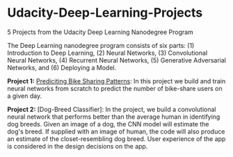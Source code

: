 # Udacity-Deep-Learning-Projects
5 Projects from the Udacity Deep Learning Nanodegree Program 

The Deep Learning nanodegree program consists of six parts: (1) Introduction to Deep Learning, (2) Neural Networks, (3) Convolutional Neural Networks, (4) Recurrent Neural Networks, (5) Generative Adversarial Networks, and (6) Deploying a Model. 


**Project 1:** [Prediciting Bike Sharing Patterns](https://github.com/mailology/Udacity-Deep-Learning-Projects/tree/master/Project-1-Predicting-Bike-Sharing-Patterns): In this project we build and train neural networks from scratch to predict the number of bike-share users on a given day.

**Project 2:** [Dog-Breed Classifier]: In the project, we build a convolutional neural network that performs better than the average human in identifying dog breeds. Given an image of a dog, the CNN model will estimate the dog's breed. If supplied with an image of human, the code will also produce an estimate of the closet-resembling dog breed. User experience of the app is considered in the design decisions on the app.
